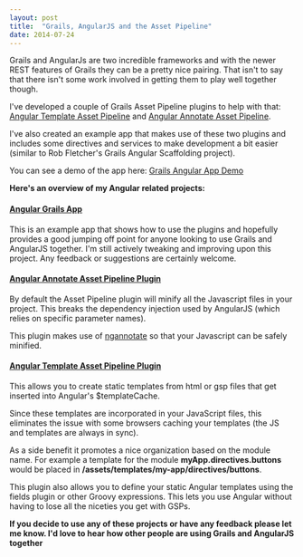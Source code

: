 ```yaml
---
layout: post
title:  "Grails, AngularJS and the Asset Pipeline"
date: 2014-07-24
---
```


Grails and AngularJs are two incredible frameworks and with the newer REST features of Grails they can be a pretty
nice pairing. That isn't to say that there isn't some work involved in getting them to play well together though.

I've developed a couple of Grails Asset Pipeline plugins to help with that: 
[Angular Template Asset Pipeline](https://github.com/craigburke/angular-template-asset-pipeline) 
and [Angular Annotate Asset Pipeline](https://github.com/craigburke/angular-annotate-asset-pipeline).

I've also created an example app that makes use of these two plugins and includes some directives and services to make 
development a bit easier (similar to Rob Fletcher's Grails Angular Scaffolding project).

You can see a demo of the app here: [Grails Angular App Demo](http://angular-grails.interwebs.io/)

**Here's an overview of my Angular related projects:**

#### [Angular Grails App](https://github.com/craigburke/angular-grails)
This is an example app that shows how to use the plugins and hopefully provides a good jumping off point for anyone
looking to use Grails and AngularJS together. I'm still actively tweaking and improving upon this project. Any
feedback or suggestions are certainly welcome.

#### [Angular Annotate Asset Pipeline Plugin](https://github.com/craigburke/angular-annotate-asset-pipeline)
By default the Asset Pipeline plugin will minify all the Javascript files in your project. This breaks the dependency
injection used by AngularJS (which relies on specific parameter names).

This plugin makes use of [ngannotate](https://github.com/olov/ng-annotate) so that your Javascript can be safely minified.

#### [Angular Template Asset Pipeline Plugin](https://github.com/craigburke/angular-template-asset-pipeline)
This allows you to create static templates from html or gsp files that get inserted into Angular's $templateCache.

Since these templates are incorporated in your JavaScript files, this eliminates the issue with some browsers caching
your templates (the JS and templates are always in sync).

As a side benefit it promotes a nice organization based on the module name. 
For example a template for the module **myApp.directives.buttons** would be placed in **/assets/templates/my-app/directives/buttons**.

This plugin also allows you to define your static Angular templates using the fields plugin or other Groovy expressions. 
This lets you use Angular without having to lose all the niceties you get with GSPs.

**If you decide to use any of these projects or have any feedback please let me know. I'd love to hear how other people are
using Grails and AngularJS together**
